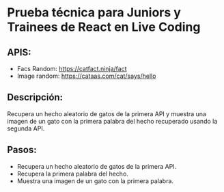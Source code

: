 # Prueba técnica para Juniors y Trainees de React en Live Coding

## APIS:

- Facs Random: https://catfact.ninja/fact
- Image random: https://cataas.com/cat/says/hello

## Descripción:

Recupera un hecho aleatorio de gatos de la primera API y muestra una imagen de un gato con la primera palabra del hecho recuperado usando la segunda API.

## Pasos:

- Recupera un hecho aleatorio de gatos de la primera API.
- Recupera la primera palabra del hecho.
- Muestra una imagen de un gato con la primera palabra.
